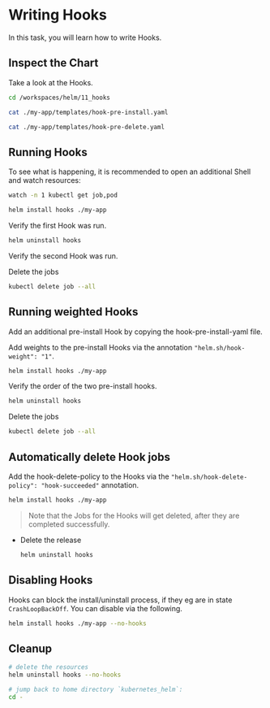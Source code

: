 # Writing Hooks

In this task, you will learn how to write Hooks.

## Inspect the Chart

Take a look at the Hooks.
```bash
cd /workspaces/helm/11_hooks

cat ./my-app/templates/hook-pre-install.yaml

cat ./my-app/templates/hook-pre-delete.yaml
```

## Running Hooks

To see what is happening, it is recommended to open an additional Shell and watch resources:
```bash
watch -n 1 kubectl get job,pod
```

```bash
helm install hooks ./my-app 
```

Verify the first Hook was run.

```bash
helm uninstall hooks
```

Verify the second Hook was run.

Delete the jobs
```bash
kubectl delete job --all
```

## Running weighted Hooks

Add an additional pre-install Hook by copying the hook-pre-install-yaml file.

Add weights to the pre-install Hooks via the annotation `"helm.sh/hook-weight": "1"`.

```bash
helm install hooks ./my-app 
```

Verify the order of the two pre-install hooks.

```bash
helm uninstall hooks
```

Delete the jobs
```bash
kubectl delete job --all
```

## Automatically delete Hook jobs

Add the hook-delete-policy to the Hooks via the `"helm.sh/hook-delete-policy": "hook-succeeded"` annotation.

```bash
helm install hooks ./my-app 
```

> Note that the Jobs for the Hooks will get deleted, after they are completed successfully.

* Delete the release
  ```bash
  helm uninstall hooks
  ```

## Disabling Hooks

Hooks can block the install/uninstall process, if they eg are in state `CrashLoopBackOff`. You can disable via the following.

```bash
helm install hooks ./my-app --no-hooks
```

## Cleanup

```bash
# delete the resources
helm uninstall hooks --no-hooks

# jump back to home directory `kubernetes_helm`:
cd -
```
